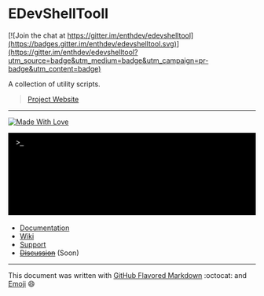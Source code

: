 # EDevShellTooll

[![Join the chat at https://gitter.im/enthdev/edevshelltool](https://badges.gitter.im/enthdev/edevshelltool.svg)](https://gitter.im/enthdev/edevshelltool?utm_source=badge&utm_medium=badge&utm_campaign=pr-badge&utm_content=badge)

A collection of utility scripts.

> [Project Website][link-projectwebpage]

---

[![Made With Love](https://img.shields.io/badge/made%20with-%3C3-red.svg)][link-teampage]

![EDevShellTool Banner](docs/img/wide-banner.png)

* [Documentation][link-projectwebpage]
* [Wiki][link-projectwiki]
* [Support][link-teamemail]
* [~~Discussion~~](#) (Soon)

***

This document was written with [GitHub Flavored Markdown][1] :octocat: and [Emoji][2] :smile:

[link-projectwebpage]: https://enthdev.github.io/edevshelltool/
[link-projectwiki]: https://github.com/EnthDev/edevshelltool/wiki
[link-teamemail]: mailto:enthdev@outlook.com
[link-teampage]: https://github.com/EnthDev
[1]: https://pythonhosted.org/Markdown/
[2]: http://www.webpagefx.com/tools/emoji-cheat-sheet/
